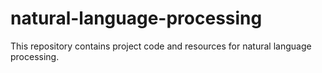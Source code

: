 # natural-language-processing

This repository contains project code and resources for natural language processing.
